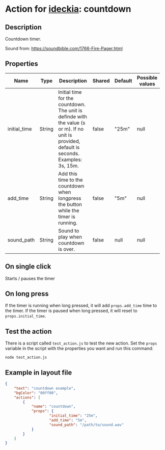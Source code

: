 # Action for [ideckia](https://ideckia.github.io/): countdown

## Description

Countdown timer.

Sound from: https://soundbible.com/1766-Fire-Pager.html

## Properties

| Name | Type | Description | Shared | Default | Possible values |
| ----- |----- | ----- | ----- | ----- | ----- |
| initial_time | String | Initial time for the countdown. The unit is definde with the value (s or m). If no unit is provided, default is seconds. Examples: 3s, 15m. | false | "25m" | null |
| add_time | String | Add this time to the countdown when longpress the button while the timer is running. | false | "5m" | null |
| sound_path | String | Sound to play when countdown is over. | false | null | null |

## On single click

Starts / pauses the timer

## On long press

If the timer is running when long pressed, it will add `props.add_time` time to the timer. If the timer is paused when long pressed, it will reset to `props.initial_time`.

## Test the action

There is a script called `test_action.js` to test the new action. Set the `props` variable in the script with the properties you want and run this command:

```
node test_action.js
```

## Example in layout file

```json
{
    "text": "countdown example",
    "bgColor": "00ff00",
    "actions": [
        {
            "name": "countdown",
            "props": {
                    "initial_time": "25m",
                    "add_time": "5m",
                    "sound_path": "/path/to/sound.wav"
            }
        }
    ]
}
```
